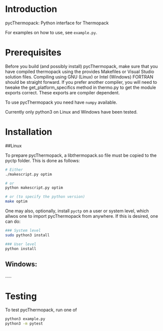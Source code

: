 # Introduction

pycThermopack: Python interface for Thermopack

For examples on how to use, see `example.py`.

# Prerequisites

Before you build (and possibly install) pycThermopack, make sure that
you have compiled thermopack using the provides Makefiles or Visual
Studio solution files. Compiling using GNU (Linux) or Intel (Windows)
FORTRAN should be straight forward. If you prefer another compiler,
you will need to tweake the get_platform_specifics method in thermo.py
to get the module exports correct. These exports are compiler
dependent.

To use pycThermopack you need have `numpy` available.

Currently only python3 on Linux and Windows have been tested.

# Installation

##Linux

To prepare pycThermopack, a libthermopack.so file must be copied to
the pyctp folder. This is done as follows:

```sh
# Either
./makescript.py optim

# or
python makescript.py optim

# or (to specify the python version)
make optim
```

One may also, optionally, install `pyctp` on a user or system level, which
allwos one to import pycThermopack from anywhere. If this is desired, one can
do:

```sh
### System level
sudo python3 install

### User level
python install
```

## Windows:

.....


# Testing

To test pycThermopack, run one of

```sh
python3 example.py
python3 -m pytest
```
